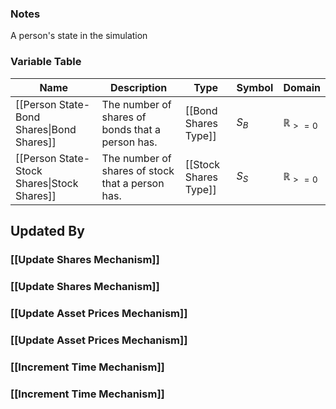 ### Notes
A person's state in the simulation
### Variable Table
| Name | Description | Type | Symbol | Domain |
| --- | --- | --- | --- | --- |
|[[Person State-Bond Shares\|Bond Shares]]|The number of shares of bonds that a person has.|[[Bond Shares Type]]|$S_{B}$|$\mathbb{R}_{>=0}$|
|[[Person State-Stock Shares\|Stock Shares]]|The number of shares of stock that a person has.|[[Stock Shares Type]]|$S_{S}$|$\mathbb{R}_{>=0}$|


## Updated By
### [[Update Shares Mechanism]]
### [[Update Shares Mechanism]]
### [[Update Asset Prices Mechanism]]
### [[Update Asset Prices Mechanism]]
### [[Increment Time Mechanism]]
### [[Increment Time Mechanism]]
